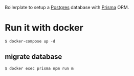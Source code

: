 Boilerplate to setup a [Postgres](https://www.postgresql.org/ "Postgres' Homepage") database with [Prisma](https://www.prisma.io/ "Prisma's Homepage") ORM.

# Run it with docker

```
$ docker-compose up -d
```

## migrate database

```
$ docker exec prisma npm run m

```
